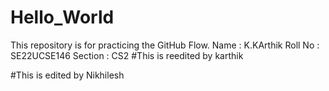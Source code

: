 # Hello_World
This repository is for practicing the GitHub Flow.
Name : K.KArthik
Roll No : SE22UCSE146
Section : CS2
#This is reedited by karthik

#This is edited by Nikhilesh
